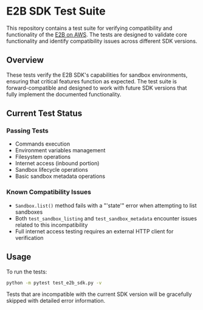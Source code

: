 # E2B SDK Test Suite

This repository contains a test suite for verifying compatibility and functionality of the [E2B on AWS](https://github.com/aws-samples/sample-e2b-on-aws). The tests are designed to validate core functionality and identify compatibility issues across different SDK versions.

## Overview

These tests verify the E2B SDK's capabilities for sandbox environments, ensuring that critical features function as expected. The test suite is forward-compatible and designed to work with future SDK versions that fully implement the documented functionality.

## Current Test Status

### Passing Tests
- Commands execution
- Environment variables management
- Filesystem operations
- Internet access (inbound portion)
- Sandbox lifecycle operations
- Basic sandbox metadata operations

### Known Compatibility Issues
- `Sandbox.list()` method fails with a "'state'" error when attempting to list sandboxes
- Both `test_sandbox_listing` and `test_sandbox_metadata` encounter issues related to this incompatibility
- Full internet access testing requires an external HTTP client for verification

## Usage

To run the tests:

```bash
python -m pytest test_e2b_sdk.py -v
```

Tests that are incompatible with the current SDK version will be gracefully skipped with detailed error information.